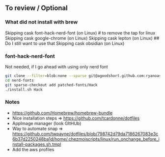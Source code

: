 ## To review / Optional

### What did not install with brew

Skipping cask font-hack-nerd-font (on Linux) # to remove the tap for linux
Skipping cask google-chrome (on Linux)
Skipping cask lepton (on Linux) ## Do I still want to use that
Skipping cask obsidian (on Linux)

### font-hack-nerd-font

Not needed, if I go ahead with using only nerd font

```bash
git clone --filter=blob:none --sparse git@agoodshort.github.com:ryanoasis/nerd-fonts
cd nerd-fonts
git sparse-checkout add patched-fonts/Hack
./install.sh Hack
```

### Notes

- https://github.com/Homebrew/homebrew-bundle
- Nice installation steps => https://github.com/tcardonne/dotfiles
- AppImage manager (look GItHUb)
- Way to automate snap => https://github.com/twpayne/dotfiles/blob/798742d79da7186267083e3c6b37d2250248ba1d/home/.chezmoiscripts/linux/run_onchange_before_install-packages.sh.tmpl
- Add the aws profiles
